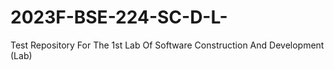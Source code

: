 # 2023F-BSE-224-SC-D-L-
Test Repository For The 1st Lab Of Software Construction And Development (Lab)
